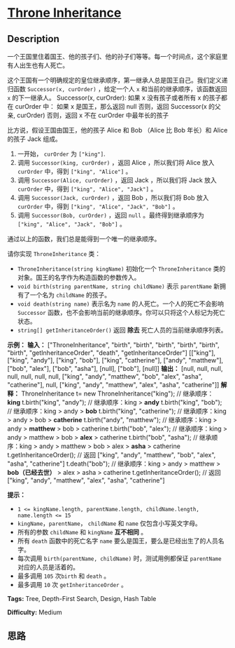 # [Throne Inheritance][title]

## Description

一个王国里住着国王、他的孩子们、他的孙子们等等。每一个时间点，这个家庭里有人出生也有人死亡。

这个王国有一个明确规定的皇位继承顺序，第一继承人总是国王自己。我们定义递归函数 `Successor(x, curOrder)` ，给定一个人 `x`
和当前的继承顺序，该函数返回 `x` 的下一继承人。
            Successor(x, curOrder):        如果 x 没有孩子或者所有 x 的孩子都在 curOrder 中：            如果 x 是国王，那么返回 null            否则，返回 Successor(x 的父亲, curOrder)        否则，返回 x 不在 curOrder 中最年长的孩子    

比方说，假设王国由国王，他的孩子 Alice 和 Bob （Alice 比 Bob 年长）和 Alice 的孩子 Jack 组成。

  1. 一开始， `curOrder` 为 `["king"]`.
  2. 调用 `Successor(king, curOrder)` ，返回 Alice ，所以我们将 Alice 放入 `curOrder` 中，得到 `["king", "Alice"]` 。
  3. 调用 `Successor(Alice, curOrder)` ，返回 Jack ，所以我们将 Jack 放入 `curOrder` 中，得到 `["king", "Alice", "Jack"]` 。
  4. 调用 `Successor(Jack, curOrder)` ，返回 Bob ，所以我们将 Bob 放入 `curOrder` 中，得到 `["king", "Alice", "Jack", "Bob"]` 。
  5. 调用 `Successor(Bob, curOrder)` ，返回 `null` 。最终得到继承顺序为 `["king", "Alice", "Jack", "Bob"]` 。

通过以上的函数，我们总是能得到一个唯一的继承顺序。

请你实现 `ThroneInheritance` 类：

  * `ThroneInheritance(string kingName)` 初始化一个 `ThroneInheritance` 类的对象。国王的名字作为构造函数的参数传入。
  * `void birth(string parentName, string childName)` 表示 `parentName` 新拥有了一个名为 `childName` 的孩子。
  * `void death(string name)` 表示名为 `name` 的人死亡。一个人的死亡不会影响 `Successor` 函数，也不会影响当前的继承顺序。你可以只将这个人标记为死亡状态。
  * `string[] getInheritanceOrder()` 返回 **除去**  死亡人员的当前继承顺序列表。



**示例：**
            **输入：**    ["ThroneInheritance", "birth", "birth", "birth", "birth", "birth", "birth", "getInheritanceOrder", "death", "getInheritanceOrder"]    [["king"], ["king", "andy"], ["king", "bob"], ["king", "catherine"], ["andy", "matthew"], ["bob", "alex"], ["bob", "asha"], [null], ["bob"], [null]]    **输出：**    [null, null, null, null, null, null, null, ["king", "andy", "matthew", "bob", "alex", "asha", "catherine"], null, ["king", "andy", "matthew", "alex", "asha", "catherine"]]        **解释：**    ThroneInheritance t= new ThroneInheritance("king"); // 继承顺序： **king**    t.birth("king", "andy"); // 继承顺序：king > **andy**    t.birth("king", "bob"); // 继承顺序：king > andy > **bob**    t.birth("king", "catherine"); // 继承顺序：king > andy > bob > **catherine**    t.birth("andy", "matthew"); // 继承顺序：king > andy > **matthew** > bob > catherine    t.birth("bob", "alex"); // 继承顺序：king > andy > matthew > bob > **alex** > catherine    t.birth("bob", "asha"); // 继承顺序：king > andy > matthew > bob > alex > **asha** > catherine    t.getInheritanceOrder(); // 返回 ["king", "andy", "matthew", "bob", "alex", "asha", "catherine"]    t.death("bob"); // 继承顺序：king > andy > matthew > **bob（已经去世）** > alex > asha > catherine    t.getInheritanceOrder(); // 返回 ["king", "andy", "matthew", "alex", "asha", "catherine"]    



**提示：**

  * `1 <= kingName.length, parentName.length, childName.length, name.length <= 15`
  * `kingName`，`parentName`， `childName` 和 `name` 仅包含小写英文字母。
  * 所有的参数 `childName` 和 `kingName`  **互不相同** 。
  * 所有 `death` 函数中的死亡名字 `name` 要么是国王，要么是已经出生了的人员名字。
  * 每次调用 `birth(parentName, childName)` 时，测试用例都保证 `parentName` 对应的人员是活着的。
  * 最多调用 `105` 次`birth` 和 `death` 。
  * 最多调用 `10` 次 `getInheritanceOrder` 。


**Tags:** Tree, Depth-First Search, Design, Hash Table

**Difficulty:** Medium

## 思路

[title]: https://leetcode-cn.com/problems/throne-inheritance
